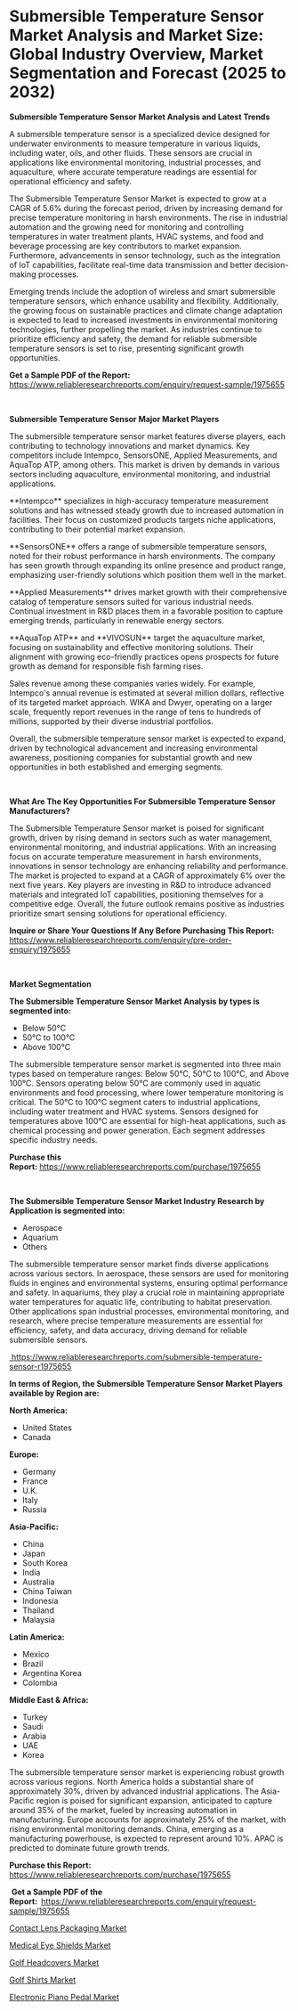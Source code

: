 <p><h1>Submersible Temperature Sensor Market Analysis and Market Size: Global Industry Overview, Market Segmentation and Forecast (2025 to 2032)</h1></p><p><strong>Submersible Temperature Sensor Market Analysis and Latest Trends</strong></p>
<p><p>A submersible temperature sensor is a specialized device designed for underwater environments to measure temperature in various liquids, including water, oils, and other fluids. These sensors are crucial in applications like environmental monitoring, industrial processes, and aquaculture, where accurate temperature readings are essential for operational efficiency and safety.</p><p>The Submersible Temperature Sensor Market is expected to grow at a CAGR of 5.6% during the forecast period, driven by increasing demand for precise temperature monitoring in harsh environments. The rise in industrial automation and the growing need for monitoring and controlling temperatures in water treatment plants, HVAC systems, and food and beverage processing are key contributors to market expansion. Furthermore, advancements in sensor technology, such as the integration of IoT capabilities, facilitate real-time data transmission and better decision-making processes.</p><p>Emerging trends include the adoption of wireless and smart submersible temperature sensors, which enhance usability and flexibility. Additionally, the growing focus on sustainable practices and climate change adaptation is expected to lead to increased investments in environmental monitoring technologies, further propelling the market. As industries continue to prioritize efficiency and safety, the demand for reliable submersible temperature sensors is set to rise, presenting significant growth opportunities.</p></p>
<p><strong>Get a Sample PDF of the Report:&nbsp;</strong> <a href="https://www.reliableresearchreports.com/enquiry/request-sample/1975655?utm_campaign=8&utm_medium=2&utm_source=Github&utm_content=ia&utm_term=08022025&utm_id=submersible-temperature-sensor">https://www.reliableresearchreports.com/enquiry/request-sample/1975655</a></p>
<p>&nbsp;</p>
<p><strong>Submersible Temperature Sensor Major Market Players</strong></p>
<p><p>The submersible temperature sensor market features diverse players, each contributing to technology innovations and market dynamics. Key competitors include Intempco, SensorsONE, Applied Measurements, and AquaTop ATP, among others. This market is driven by demands in various sectors including aquaculture, environmental monitoring, and industrial applications.</p><p>**Intempco** specializes in high-accuracy temperature measurement solutions and has witnessed steady growth due to increased automation in facilities. Their focus on customized products targets niche applications, contributing to their potential market expansion.</p><p>**SensorsONE** offers a range of submersible temperature sensors, noted for their robust performance in harsh environments. The company has seen growth through expanding its online presence and product range, emphasizing user-friendly solutions which position them well in the market.</p><p>**Applied Measurements** drives market growth with their comprehensive catalog of temperature sensors suited for various industrial needs. Continual investment in R&D places them in a favorable position to capture emerging trends, particularly in renewable energy sectors.</p><p>**AquaTop ATP** and **VIVOSUN** target the aquaculture market, focusing on sustainability and effective monitoring solutions. Their alignment with growing eco-friendly practices opens prospects for future growth as demand for responsible fish farming rises.</p><p>Sales revenue among these companies varies widely. For example, Intempco's annual revenue is estimated at several million dollars, reflective of its targeted market approach. WIKA and Dwyer, operating on a larger scale, frequently report revenues in the range of tens to hundreds of millions, supported by their diverse industrial portfolios.</p><p>Overall, the submersible temperature sensor market is expected to expand, driven by technological advancement and increasing environmental awareness, positioning companies for substantial growth and new opportunities in both established and emerging segments.</p></p>
<p>&nbsp;</p>
<p><strong>What Are The Key Opportunities For Submersible Temperature Sensor Manufacturers?</strong></p>
<p><p>The Submersible Temperature Sensor market is poised for significant growth, driven by rising demand in sectors such as water management, environmental monitoring, and industrial applications. With an increasing focus on accurate temperature measurement in harsh environments, innovations in sensor technology are enhancing reliability and performance. The market is projected to expand at a CAGR of approximately 6% over the next five years. Key players are investing in R&D to introduce advanced materials and integrated IoT capabilities, positioning themselves for a competitive edge. Overall, the future outlook remains positive as industries prioritize smart sensing solutions for operational efficiency.</p></p>
<p><strong>Inquire or Share Your Questions If Any Before Purchasing This Report:</strong> <a href="https://www.reliableresearchreports.com/enquiry/pre-order-enquiry/1975655?utm_campaign=8&utm_medium=2&utm_source=Github&utm_content=ia&utm_term=08022025&utm_id=submersible-temperature-sensor">https://www.reliableresearchreports.com/enquiry/pre-order-enquiry/1975655</a></p>
<p>&nbsp;</p>
<p><strong>Market Segmentation</strong></p>
<p><strong>The Submersible Temperature Sensor Market Analysis by types is segmented into:</strong></p>
<p><ul><li>Below 50℃</li><li>50℃ to 100℃</li><li>Above 100℃</li></ul></p>
<p><p>The submersible temperature sensor market is segmented into three main types based on temperature ranges: Below 50℃, 50℃ to 100℃, and Above 100℃. Sensors operating below 50℃ are commonly used in aquatic environments and food processing, where lower temperature monitoring is critical. The 50℃ to 100℃ segment caters to industrial applications, including water treatment and HVAC systems. Sensors designed for temperatures above 100℃ are essential for high-heat applications, such as chemical processing and power generation. Each segment addresses specific industry needs.</p></p>
<p><strong>Purchase this Report:&nbsp;</strong><a href="https://www.reliableresearchreports.com/purchase/1975655?utm_campaign=8&utm_medium=2&utm_source=Github&utm_content=ia&utm_term=08022025&utm_id=submersible-temperature-sensor">https://www.reliableresearchreports.com/purchase/1975655</a></p>
<p>&nbsp;</p>
<p><strong>The Submersible Temperature Sensor Market Industry Research by Application is segmented into:</strong></p>
<p><ul><li>Aerospace</li><li>Aquarium</li><li>Others</li></ul></p>
<p><p>The submersible temperature sensor market finds diverse applications across various sectors. In aerospace, these sensors are used for monitoring fluids in engines and environmental systems, ensuring optimal performance and safety. In aquariums, they play a crucial role in maintaining appropriate water temperatures for aquatic life, contributing to habitat preservation. Other applications span industrial processes, environmental monitoring, and research, where precise temperature measurements are essential for efficiency, safety, and data accuracy, driving demand for reliable submersible sensors.</p></p>
<p><a href="https://www.reliableresearchreports.com/submersible-temperature-sensor-r1975655?utm_campaign=8&utm_medium=2&utm_source=Github&utm_content=ia&utm_term=08022025&utm_id=submersible-temperature-sensor">&nbsp;https://www.reliableresearchreports.com/submersible-temperature-sensor-r1975655</a></p>
<p><strong>In terms of Region, the Submersible Temperature Sensor Market Players available by Region are:</strong></p>
<p>
    <p> <strong> North America: </strong>
        <ul>
            <li>United States</li>
            <li>Canada</li>
        </ul>
        </p> 
    <p> <strong> Europe: </strong>
        <ul>
            <li>Germany</li>
            <li>France</li>
            <li>U.K.</li>
            <li>Italy</li>
            <li>Russia</li>
        </ul>
        </p> 
    <p> <strong> Asia-Pacific: </strong>
        <ul>
            <li>China</li>
            <li>Japan</li>
            <li>South Korea</li>
            <li>India</li>
            <li>Australia</li>
            <li>China Taiwan</li>
            <li>Indonesia</li>
            <li>Thailand</li>
            <li>Malaysia</li>
        </ul>
        </p> 
    <p> <strong> Latin America: </strong>
        <ul>
            <li>Mexico</li>
            <li>Brazil</li>
            <li>Argentina Korea</li>
            <li>Colombia</li>
        </ul>
        </p> 
    <p> <strong> Middle East & Africa: </strong>
        <ul>
            <li>Turkey</li>
            <li>Saudi</li>
            <li>Arabia</li>
            <li>UAE</li>
            <li>Korea</li>
        </ul>
    </p>
    </p>
<p><p>The submersible temperature sensor market is experiencing robust growth across various regions. North America holds a substantial share of approximately 30%, driven by advanced industrial applications. The Asia-Pacific region is poised for significant expansion, anticipated to capture around 35% of the market, fueled by increasing automation in manufacturing. Europe accounts for approximately 25% of the market, with rising environmental monitoring demands. China, emerging as a manufacturing powerhouse, is expected to represent around 10%. APAC is predicted to dominate future growth trends.</p></p>
<p><strong>Purchase this Report: </strong><a href="https://www.reliableresearchreports.com/purchase/1975655?utm_campaign=8&utm_medium=2&utm_source=Github&utm_content=ia&utm_term=08022025&utm_id=submersible-temperature-sensor">https://www.reliableresearchreports.com/purchase/1975655</a></p>
<p>&nbsp;<strong>Get a Sample PDF of the Report:&nbsp;&nbsp;</strong><a href="https://www.reliableresearchreports.com/enquiry/request-sample/1975655?utm_campaign=8&utm_medium=2&utm_source=Github&utm_content=ia&utm_term=08022025&utm_id=submersible-temperature-sensor">https://www.reliableresearchreports.com/enquiry/request-sample/1975655</a></p>
<p><strong></strong></p>
<p><p><a href="https://github.com/dingharhouma/Market-Research-Report-List-1/blob/main/contact-lens-packaging-market.md?utm_campaign=8&utm_medium=2&utm_source=Github&utm_content=ia&utm_term=08022025&utm_id=submersible-temperature-sensor">Contact Lens Packaging Market</a></p><p><a href="https://github.com/ezahdyre/Market-Research-Report-List-1/blob/main/medical-eye-shields-market.md?utm_campaign=8&utm_medium=2&utm_source=Github&utm_content=ia&utm_term=08022025&utm_id=submersible-temperature-sensor">Medical Eye Shields Market</a></p><p><a href="https://github.com/tshumaalzlam0/Market-Research-Report-List-1/blob/main/golf-headcovers-market.md?utm_campaign=8&utm_medium=2&utm_source=Github&utm_content=ia&utm_term=08022025&utm_id=submersible-temperature-sensor">Golf Headcovers Market</a></p><p><a href="https://github.com/tashiafun920/Market-Research-Report-List-1/blob/main/golf-shirts-market.md?utm_campaign=8&utm_medium=2&utm_source=Github&utm_content=ia&utm_term=08022025&utm_id=submersible-temperature-sensor">Golf Shirts Market</a></p><p><a href="https://github.com/verikaahova/Market-Research-Report-List-1/blob/main/electronic-piano-pedal-market.md?utm_campaign=8&utm_medium=2&utm_source=Github&utm_content=ia&utm_term=08022025&utm_id=submersible-temperature-sensor">Electronic Piano Pedal Market</a></p></p>
